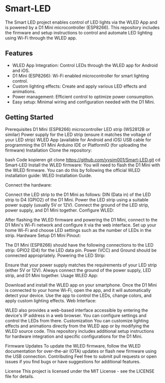 # Smart-LED
The Smart LED project enables control of LED lights via the WLED App and is powered by a D1 Mini microcontroller (ESP8266). This repository includes the firmware and setup instructions to control and automate LED lighting using Wi-Fi through the WLED app.

## Features
* WLED App Integration: Control LEDs through the WLED app for Android and iOS.
* D1 Mini (ESP8266): Wi-Fi enabled microcontroller for smart lighting control.
* Custom lighting effects: Create and apply various LED effects and animations.
* Power management: Efficient control to optimize power consumption.
* Easy setup: Minimal wiring and configuration needed with the D1 Mini.
## Getting Started
Prerequisites
D1 Mini (ESP8266) microcontroller
LED strip (WS2812B or similar)
Power supply for the LED strip (ensure it matches the voltage of your LED strip)
WLED App (available for Android and iOS)
USB cable for programming the D1 Mini
Arduino IDE or PlatformIO (for uploading the firmware)
Installation
Clone the repository:

bash
Code kopieren
git clone https://github.com/yvsim001/Smart-LED.git
cd Smart-LED
Install the WLED firmware: You will need to flash the D1 Mini with the WLED firmware. You can do this by following the official WLED installation guide:
WLED Installation Guide.

Connect the hardware:

Connect the LED strip to the D1 Mini as follows:
DIN (Data in) of the LED strip to D4 (GPIO2) of the D1 Mini.
Power the LED strip using a suitable power supply (usually 5V or 12V).
Connect the ground of the LED strip, power supply, and D1 Mini together.
Configure WLED:

After flashing the WLED firmware and powering the D1 Mini, connect to the D1 Mini's Wi-Fi network and configure it via the web interface.
Set up your home Wi-Fi and choose LED settings such as the number of LEDs in the strip.
Hardware Setup
D1 Mini Pinout:

The D1 Mini (ESP8266) should have the following connections to the LED strip:
GPIO2 (D4) for the LED data pin.
Power (VCC) and Ground should be connected appropriately.
Powering the LED Strip:

Ensure that your power supply matches the requirements of your LED strip (either 5V or 12V).
Always connect the ground of the power supply, LED strip, and D1 Mini together.
Usage
WLED App:

Download and install the WLED app on your smartphone.
Once the D1 Mini is connected to your home Wi-Fi, open the app, and it will automatically detect your device.
Use the app to control the LEDs, change colors, and apply custom lighting effects.
Web Interface:

WLED also provides a web-based interface accessible by entering the device's IP address in a web browser. You can configure settings and control the LEDs from there.
Customization
You can customize lighting effects and animations directly from the WLED app or by modifying the WLED source code. This repository includes additional setup instructions for hardware integration and specific configurations for the D1 Mini.

Firmware Updates
To update the WLED firmware, follow the WLED documentation for over-the-air (OTA) updates or flash new firmware using the USB connection.
Contributing
Feel free to submit pull requests or open issues if you find bugs or have suggestions for additional features.

License
This project is licensed under the MIT License - see the LICENSE file for details.

